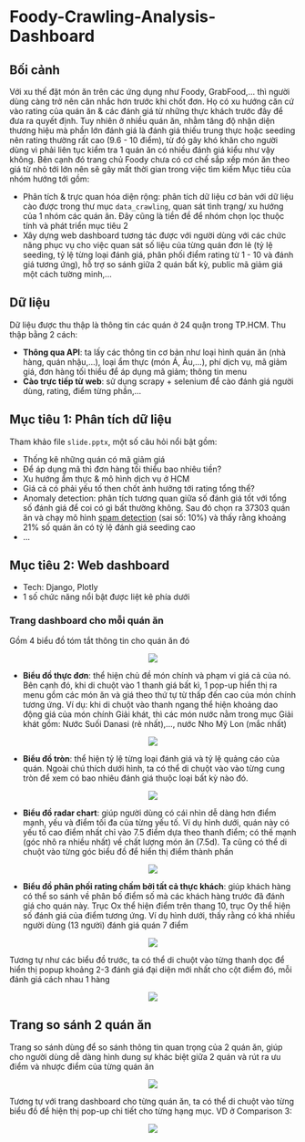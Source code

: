 # Foody-Crawling-Analysis-Dashboard
## Bối cảnh
Với xu thế đặt món ăn trên các ứng dụng như Foody, GrabFood,... thì người dùng càng trở nên cân nhắc hơn trước khi chốt đơn. Họ có xu hướng căn cứ vào rating của quán ăn & các đánh giá từ những thực khách trước đây để đưa ra quyết định. Tuy nhiên ở nhiều quán ăn, nhằm tăng độ nhận diện thương hiệu mà phần lớn đánh giá là đánh giá thiếu trung thực hoặc seeding nên rating thường rất cao (9.6 - 10 điểm), từ đó gây khó khăn cho người dùng vì phải liên tục kiểm tra 1 quán ăn có nhiều đánh giá kiểu như vậy không. Bên cạnh đó trang chủ Foody chưa có cơ chế sắp xếp món ăn theo giá từ nhỏ tới lớn nên sẽ gây mất thời gian trong việc tìm kiếm
Mục tiêu của nhóm hướng tới gồm:
- Phân tích & trực quan hóa diện rộng: phân tích dữ liệu cơ bản với dữ liệu cào được trong thư mục `data_crawling`, quan sát tình trạng/ xu hướng của 1 nhóm các quán ăn. Đây cũng là tiền đề để nhóm chọn lọc thuộc tính và phát triển mục tiêu 2
- Xây dựng web dashboard tương tác được với người dùng với các chức năng phục vụ cho việc quan sát số liệu của từng quán đơn lẻ (tỷ lệ seeding, tỷ lệ từng loại đánh giá, phân phối điểm rating từ 1 - 10 và đánh giá tương ứng), hỗ trợ so sánh giữa 2 quán bất kỳ, public mã giảm giá một cách tường minh,...

## Dữ liệu
Dữ liệu được thu thập là thông tin các quán ở 24 quận trong TP.HCM. Thu thập bằng 2 cách:
- **Thông qua API**: ta lấy các thông tin cơ bản như loại hình quán ăn (nhà hàng, quán nhậu,...), loại ẩm thực (món Á, Âu,...), phí dịch vụ, mã giảm giá, đơn hàng tối thiểu để áp dụng mã giảm; thông tin menu 
- **Cào trực tiếp từ web**: sử dụng scrapy + selenium để cào đánh giá người dùng, rating, điểm từng phần,...

## Mục tiêu 1: Phân tích dữ liệu
Tham khảo file `slide.pptx`, một số câu hỏi nổi bật gồm:
- Thống kê những quán có mã giảm giá
- Để áp dụng mã thì đơn hàng tối thiểu bao nhiêu tiền?
- Xu hướng ẩm thực & mô hình dịch vụ ở HCM
- Giá cả có phải yếu tố then chốt ảnh hưởng tới rating tổng thể?
- Anomaly detection: phân tích tương quan giữa số đánh giá tốt với tổng số đánh giá để coi có gì bất thường không. Sau đó chọn ra 37303 quán ăn và chạy mô hình [spam detection](https://github.com/sonlam1102/vispamdetection) (sai số: 10%) và thấy rằng khoảng 21% số quán ăn có tỷ lệ đánh giá seeding cao 
- ...

## Mục tiêu 2: Web dashboard
- Tech: Django, Plotly
- 1 số chức năng nổi bật được liệt kê phía dưới
### Trang dashboard cho mỗi quán ăn
Gồm 4 biểu đồ tóm tắt thông tin cho quán ăn đó
<p align="center">
    <img src="images/1.png"/>
</p>

- **Biểu đồ thực đơn**: thể hiện chủ đề món chính và phạm vi giá cả của nó. Bên cạnh đó, khi di chuột vào 1 thanh giá bất kì, 1 pop-up hiển thị ra menu gồm các món ăn và giá theo thứ tự từ thấp đến cao của món chính tương ứng. Ví dụ: khi di chuột vào thanh ngang thể hiện khoảng dao động giá của món chính Giải khát, thì các món nước nằm trong mục Giải khát gồm: Nước Suối Danasi (rẻ nhất),…, nước Nho Mỹ Lon (mắc nhất)
<p align="center">
    <img src="images/2.png"/>
</p>

- **Biểu đồ tròn**: thể hiện tỷ lệ từng loại đánh giá và tỷ lệ quảng cáo của quán. Ngoài chú thích dưới hình, ta có thể di chuột vào vào từng cung tròn để xem có bao nhiêu đánh giá thuộc loại bất kỳ nào đó.
<p align="center">
    <img src="images/3.png"/>
</p>

- **Biểu đồ radar chart**: giúp người dùng có cái nhìn dễ dàng hơn điểm mạnh, yếu và điểm tối đa của từng yếu tố. Ví dụ hình dưới, quán này có yếu tố cao điểm nhất chỉ vào 7.5 điểm dựa theo thanh điểm; có thế mạnh (góc nhô ra nhiều nhất) về chất lượng món ăn (7.5d). Ta cũng có thể di chuột vào từng góc biểu đồ để hiển thị điểm thành phần
<p align="center">
    <img src="images/4.png"/>
</p>

- **Biểu đồ phân phối rating chấm bởi tất cả thực khách**: giúp khách hàng có thể so sánh về phân bố điểm số mà các khách hàng trước đã đánh giá cho quán này. Trục Ox thể hiện điểm trên thang 10, trục Oy thể hiện số đánh giá của điểm tương ứng. Ví dụ hình dưới, thấy rằng có khá nhiều người dùng (13 người) đánh giá quán 7 điểm
<p align="center">
    <img src="images/5.png"/>
</p>

Tương tự như các biểu đồ trước, ta có thể di chuột vào từng thanh dọc để hiển thị popup khoảng 2-3 đánh giá đại diện mới nhất cho cột điểm đó, mỗi đánh giá cách nhau 1 hàng
<p align="center">
    <img src="images/6.png"/>
</p>

## Trang so sánh 2 quán ăn
Trang so sánh dùng để so sánh thông tin quan trọng của 2 quán ăn, giúp cho người dùng dễ dàng hình dung sự khác biệt giữa 2 quán và rút ra ưu điểm và nhược điểm của từng quán ăn
<p align="center">
    <img src="images/7.png"/>
</p>
Tương tự với trang dashboard cho từng quán ăn, ta có thể di chuột vào từng biểu đồ để hiện thị pop-up chi tiết cho từng hạng mục. VD ở Comparison 3:
<p align="center">
    <img src="images/8.png"/>
</p>

